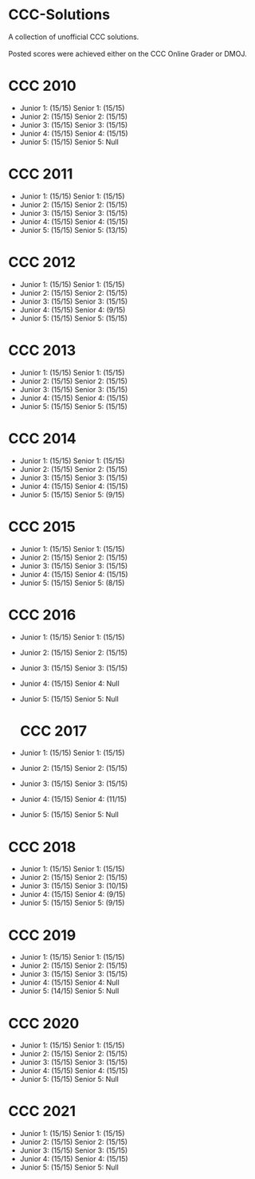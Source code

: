 # CCC-Solutions

A collection of unofficial CCC solutions. <br/>
</br>
Posted scores were achieved either on the CCC Online Grader or DMOJ.

<!-- A collection of unofficial CCC solutions from various years of the competition. The scores posted are the scores my solutions were given from the CCC online grader. Like many young Canadian programmers, I wanted to do well on Waterloo's annual Computing Competition to showcase my problem solving skills. My natural first step to being preparing was to take on the problems from the previous years. Having just gotten into competitive programming, I quickly realized that some of the problems were far beyond my ability and as a result I found myself looking for solutions online. It was this long and tedious process of looking for solutions online that drove me to create this repository. After few months and many more problems solved, I have created this nearly complete collection of CCC solutions. I hope this proves to be helpful! -->
 # CCC 2010
 
+ Junior 1: (15/15)     Senior 1: (15/15)
+ Junior 2: (15/15)     Senior 2: (15/15)
+ Junior 3: (15/15)     Senior 3: (15/15)
+ Junior 4: (15/15)     Senior 4: (15/15)
+ Junior 5: (15/15)     Senior 5: Null
  
 # CCC 2011
 
 + Junior 1: (15/15)     Senior 1: (15/15)
 + Junior 2: (15/15)     Senior 2: (15/15)
 + Junior 3: (15/15)     Senior 3: (15/15)
 + Junior 4: (15/15)     Senior 4: (15/15)
 + Junior 5: (15/15)     Senior 5: (13/15)

 # CCC 2012
 
+ Junior 1: (15/15)      Senior 1: (15/15)
+ Junior 2: (15/15)     Senior 2: (15/15)
+ Junior 3: (15/15)     Senior 3: (15/15)
+ Junior 4: (15/15)     Senior 4: (9/15)
+ Junior 5: (15/15)     Senior 5: (15/15)
  
 # CCC 2013
 
+ Junior 1: (15/15)     Senior 1: (15/15) 
+ Junior 2: (15/15)     Senior 2: (15/15) 
+ Junior 3: (15/15)     Senior 3: (15/15) 
+ Junior 4: (15/15)     Senior 4: (15/15)
+ Junior 5: (15/15)     Senior 5: (15/15)
  
 # CCC 2014
 
+ Junior 1: (15/15)     Senior 1: (15/15) 
+ Junior 2: (15/15)     Senior 2: (15/15) 
+ Junior 3: (15/15)     Senior 3: (15/15)
+ Junior 4: (15/15)     Senior 4: (15/15)
+ Junior 5: (15/15)     Senior 5: (9/15)
  
 # CCC 2015
 
+ Junior 1: (15/15)     Senior 1: (15/15) 
+ Junior 2: (15/15)     Senior 2: (15/15) 
+ Junior 3: (15/15)     Senior 3: (15/15) 
+ Junior 4: (15/15)     Senior 4: (15/15)
+ Junior 5: (15/15)     Senior 5: (8/15)
  
 # CCC 2016
 
+ Junior 1: (15/15)     Senior 1: (15/15)
+ Junior 2: (15/15)     Senior 2: (15/15)
+ Junior 3: (15/15)     Senior 3: (15/15)
+ Junior 4: (15/15)     Senior 4: Null
+ Junior 5: (15/15)     Senior 5: Null
  
   # CCC 2017
 
+ Junior 1: (15/15)     Senior 1: (15/15)
+ Junior 2: (15/15)     Senior 2: (15/15)
+ Junior 3: (15/15)     Senior 3: (15/15)
+ Junior 4: (15/15)     Senior 4: (11/15)
+ Junior 5: (15/15)     Senior 5: Null
  
 # CCC 2018

+ Junior 1: (15/15)     Senior 1: (15/15)
+ Junior 2: (15/15)     Senior 2: (15/15)
+ Junior 3: (15/15)     Senior 3: (10/15)
+ Junior 4: (15/15)     Senior 4: (9/15)
+ Junior 5: (15/15)     Senior 5: (9/15)

 # CCC 2019
 
+ Junior 1: (15/15)     Senior 1: (15/15) 
+ Junior 2: (15/15)     Senior 2: (15/15)
+ Junior 3: (15/15)     Senior 3: (15/15)
+ Junior 4: (15/15)     Senior 4: Null
+ Junior 5: (14/15)     Senior 5: Null
 
 # CCC 2020

+ Junior 1: (15/15)     Senior 1: (15/15) 
+ Junior 2: (15/15)     Senior 2: (15/15)
+ Junior 3: (15/15)     Senior 3: (15/15)
+ Junior 4: (15/15)     Senior 4: (15/15)
+ Junior 5: (15/15)     Senior 5: Null

# CCC 2021

+ Junior 1: (15/15)     Senior 1: (15/15) 
+ Junior 2: (15/15)     Senior 2: (15/15)
+ Junior 3: (15/15)     Senior 3: (15/15) 
+ Junior 4: (15/15)     Senior 4: (15/15) 
+ Junior 5: (15/15)     Senior 5: Null


